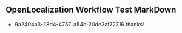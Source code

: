 ## OpenLocalization Workflow Test MarkDown
* 9a2404a3-28d4-4757-a54c-20de3af72716 thanks!

<!--HONumber=Aug16_HO1-->


